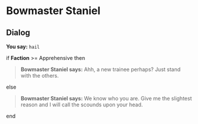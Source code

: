 # Bowmaster Staniel
## Dialog

**You say:** `hail`



if **Faction** >= Apprehensive then



>**Bowmaster Staniel says:** Ahh, a new trainee perhaps?  Just stand with the others.


else



>**Bowmaster Staniel says:** We know who you are.  Give me the slightest reason and I will call the scounds upon your head.

end